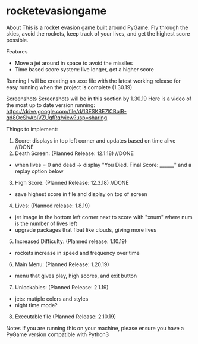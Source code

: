 # rocketevasiongame
About
This is a rocket evasion game built around PyGame. Fly through the skies, avoid the rockets, 
keep track of your lives, and get the highest score possible.

Features
- Move a jet around in space to avoid the missiles
- Time based score system: live longer, get a higher score

Running
I will be creating an .exe file with the latest working release 
for easy running when the project is complete (1.30.19)

Screenshots
Screenshots will be in this section by 1.30.19
Here is a video of the most up to date version running:
https://drive.google.com/file/d/13ESKBE7lCBqlB-qd8OcSlvAbIVZUqfRq/view?usp=sharing


Things to implement:
1. Score: displays in top left corner and updates based on time alive //DONE
2. Death Screen: (Planned Release: 12.1.18) //DONE
 - when lives = 0 and dead -> display "You Died. Final Score: ______" and a replay option below
3. High Score: (Planned Release: 12.3.18) //DONE
 - save highest score in file and display on top of screen
4. Lives: (Planned release: 1.8.19)
  - jet image in the bottom left corner next to score with "xnum" where num is the number of lives left
  - upgrade packages that float like clouds, giving more lives
5. Increased Difficulty: (Planned release: 1.10.19)
 - rockets increase in speed and frequency over time
6. Main Menu: (Planned Release: 1.20.19)
 - menu that gives play, high scores, and exit button
7. Unlockables: (Planned Release: 2.1.19)
  - jets: mutiple colors and styles
  - night time mode?
8. Executable file (Planned Release: 2.10.19)


Notes
If you are running this on your machine, please ensure you have a PyGame version compatible with Python3
  

